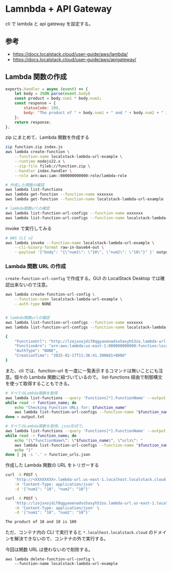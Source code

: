 # Lamnbda + API Gateway

cli で lambda と api gateway を設定する。

## 参考

- https://docs.localstack.cloud/user-guide/aws/lambda/
- https://docs.localstack.cloud/user-guide/aws/apigateway/

## Lambda 関数の作成

```index.js
exports.handler = async (event) => {
    let body = JSON.parse(event.body)
    const product = body.num1 * body.num2;
    const response = {
        statusCode: 200,
        body: "The product of " + body.num1 + " and " + body.num2 + " is " + product,
    };
    return response;
};
```

zip にまとめて、Lambda 関数を作成する

```bash
zip function.zip index.js
aws lambda create-function \
    --function-name localstack-lambda-url-example \
    --runtime nodejs22.x \
    --zip-file fileb://function.zip \
    --handler index.handler \
    --role arn:aws:iam::000000000000:role/lambda-role
```

```bash
# 作成した関数の確認
aws lambda list-functions
aws lambda get-function --function-name xxxxxxx
aws lambda get-function --function-name localstack-lambda-url-example

# lambda関数urlの確認
aws lambda list-function-url-configs --function-name xxxxxxx
aws lambda list-function-url-configs --function-name localstack-lambda-url-example
```

invoke で実行してみる

```bash
# AWS CLI v2
aws lambda invoke --function-name localstack-lambda-url-example \
    --cli-binary-format raw-in-base64-out \
    --payload '{"body": "{\"num1\": \"10\", \"num2\": \"10\"}" }' output.txt
```

### Lambda 関数 URL の作成

`create-function-url-config` で作成する。GUI の LocalStack Desktop では確認出来ないので注意。

```bash
aws lambda create-function-url-config \
    --function-name localstack-lambda-url-example \
    --auth-type NONE


# lambda関数urlの確認
aws lambda list-function-url-configs --function-name xxxxxxx
aws lambda list-function-url-configs --function-name localstack-lambda-url-example

{
    "FunctionUrl": "http://lzojxxojdif8qgyaoenadso5asyh53zo.lambda-url.us-east-1.localhost.localstack.cloud:4566/",
    "FunctionArn": "arn:aws:lambda:us-east-1:000000000000:function:localstack-lambda-url-example",
    "AuthType": "NONE",
    "CreationTime": "2025-02-17T11:36:41.300681+0000"
}

```

また、cli では、function-url を一度に一覧表示するコマンドは無いことにも注意。個々の Lambda 関数に紐づいているので。
list-functions 経由で制御構文を使って取得することもできる。

```bash
# すべてのLambda関数を取得
aws lambda list-functions --query 'Functions[*].FunctionName' --output text | \
while read -r function_name; do
    echo "Checking Function URLs for: $function_name"
    aws lambda list-function-url-configs --function-name "$function_name"
done > output.txt

# すべてのLambda関数を取得。json形式で。
aws lambda list-functions --query 'Functions[*].FunctionName' --output text | \
while read -r function_name; do
    echo "{\"functionName\": \"$function_name\", \"urls\": "
    aws lambda list-function-url-configs --function-name "$function_name" --output json
    echo "}"
done | jq -s '.' > function_urls.json
```

作成した Lambda 関数の URL をトリガーする

```bash
curl -X POST \
    'http://<XXXXXXXX>.lambda-url.us-east-1.localhost.localstack.cloud:4566/' \
    -H 'Content-Type: application/json' \
    -d '{"num1": "10", "num2": "10"}'

curl -X POST \
    'http://lzojxxojdif8qgyaoenadso5asyh53zo.lambda-url.us-east-1.localhost.localstack.cloud:4566/' \
    -H 'Content-Type: application/json' \
    -d '{"num1": "10", "num2": "10"}'

The product of 10 and 10 is 100
```

ただ、コンテナ内の CLI で実行すると `*.localhost.localstack.cloud` のドメインを解決できないので、コンテナの外で実行する。

今回は関数 URL は使わないので削除する。

```
aws lambda delete-function-url-config \
    --function-name localstack-lambda-url-example
```

